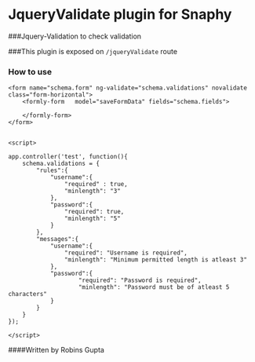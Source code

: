 # JqueryValidate plugin for Snaphy


###Jquery-Validation to check validation

###This plugin is exposed on  `/jqueryValidate` route


### How to use
```
<form name="schema.form" ng-validate="schema.validations" novalidate  class="form-horizontal">
    <formly-form   model="saveFormData" fields="schema.fields">

    </formly-form>
</form>


<script>

app.controller('test', function(){
    schema.validations = {
        "rules":{
            "username":{
                "required" : true,
                "minlength": "3"
            },
            "password":{
                "required": true,
                "minlength": "5"
            }
        },
        "messages":{
            "username":{
                "required": "Username is required",
                "minlength": "Minimum permitted length is atleast 3"
            },
            "password":{
                    "required": "Password is required",
                    "minlength": "Password must be of atleast 5 characters"
            }
        }
    }
});

</script>

```


####Written by Robins Gupta
